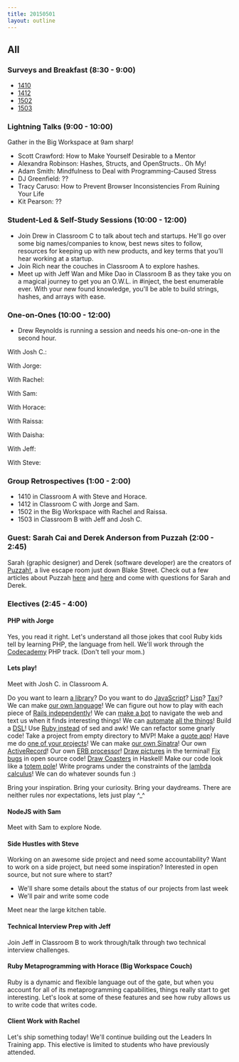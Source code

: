```yaml
---
title: 20150501
layout: outline
---
```


## All

### Surveys and Breakfast (8:30 - 9:00)

* [1410](https://docs.google.com/a/casimircreative.com/forms/d/16Lw9waPY4GgDJu4Cx_0jB_qptZHR0qxGXUrnzDiPWTo/viewform)
* [1412](https://docs.google.com/a/casimircreative.com/forms/d/1YCpIa-6fpBgtoSwSZKI0OGpZ5Jl35ZFUtci1aBTj_ZQ/viewform)
* [1502](https://docs.google.com/a/casimircreative.com/forms/d/16XSmGL0VBzSGdK3Z1Oscg0GzVQrcjU7eEAwMtMASvWo/viewform)
* [1503](https://docs.google.com/a/casimircreative.com/forms/d/1a1oghylBUKmZf46EFoQBcAaYJfEOaByXMV5hOMnYKhY/viewform)

### Lightning Talks (9:00 - 10:00)

Gather in the Big Workspace at 9am sharp!

* Scott Crawford: How to Make Yourself Desirable to a Mentor
* Alexandra Robinson: Hashes, Structs, and OpenStructs.. Oh My!
* Adam Smith: Mindfulness to Deal with Programming-Caused Stress
* DJ Greenfield: ??
* Tracy Caruso: How to Prevent Browser Inconsistencies From Ruining Your Life
* Kit Pearson: ??

### Student-Led & Self-Study Sessions (10:00 - 12:00)

* Join Drew in Classroom C to talk about tech and startups. He'll go over some big names/companies to know, best news sites to follow, resources for keeping up with new products, and key terms that you’ll hear working at a startup.
* Join Rich near the couches in Classroom A to explore hashes.
* Meet up with Jeff Wan and Mike Dao in Classroom B as they take you on a magical journey to get you an O.W.L. in #inject, the best enumerable ever. With your new found knowledge, you'll be able to build strings, hashes, and arrays with ease.

### One-on-Ones (10:00 - 12:00)

* Drew Reynolds is running a session and needs his one-on-one in the second hour. 

With Josh C.: 

With Jorge:

With Rachel:

With Sam:

With Horace:

With Raissa:

With Daisha:

With Jeff:

With Steve:

### Group Retrospectives (1:00 - 2:00)

* 1410 in Classroom A with Steve and Horace.
* 1412 in Classroom C with Jorge and Sam.
* 1502 in the Big Workspace with Rachel and Raissa.
* 1503 in Classroom B with Jeff and Josh C.

### Guest: Sarah Cai and Derek Anderson from Puzzah (2:00 - 2:45)

Sarah (graphic designer) and Derek (software developer) are the creators of [Puzzah!](https://www.puzzah.com/), a live escape room just down Blake Street. Check out a few articles about Puzzah [here](http://www.westword.com/arts/puzzah-takes-puzzle-gaming-off-the-screen-and-into-real-life-lodo-6048751) and [here](http://www.denverpost.com/entertainment/ci_27413726/growing-escape-room-scene-puts-puzzling-spin-group) and come with questions for Sarah and Derek.

### Electives (2:45 - 4:00)

#### PHP with Jorge

Yes, you read it right. Let's understand all those jokes that cool Ruby kids tell by learning PHP, the language from hell. We'll work through the [Codecademy](http://www.codecademy.com/en/tracks/php) PHP track. (Don't tell your mom.)

#### Lets play!

Meet with Josh C. in Classroom A.

Do you want to learn [a library](https://www.ruby-toolbox.com/)?
Do you want to do [JavaScript](https://babeljs.io/)?
[Lisp](https://github.com/JoshCheek/Play/blob/78a7fd77da9dc8d46cfb0dad431f18abf6a06617/lisp-games/hilo/hilo.lisp)?
[Taxi](https://bigzaphod.github.io/Taxi/)?
We can make [our own language](https://github.com/JoshCheek/day-dream-in-Ruby/blob/06053303907917bf695e6d1bdf0b0fb6cd5d4f3e/Readme.md#example)!
We can figure out how to play with each piece of [Rails independently](https://github.com/JoshCheek/playgrounds)!
We can [make a bot](https://github.com/JoshCheek/Play/tree/78a7fd77da9dc8d46cfb0dad431f18abf6a06617/blackboardbot/) to navigate the web and text us when it finds interesting things!
We can [automate](http://www.sikuli.org/) [all the things](https://github.com/JoshCheek/Play/blob/78a7fd77da9dc8d46cfb0dad431f18abf6a06617/sikulidraw/results.png)!
Build a [DSL](https://github.com/JoshCheek/Play/blob/78a7fd77da9dc8d46cfb0dad431f18abf6a06617/land-of-lisp-itinerary/input/day_01.rb)!
Use [Ruby instead](https://github.com/JoshCheek/Play/tree/master/ruby-one-liners/) of sed and awk!
We can refactor some gnarly code! Take a project from empty directory to MVP!
Make a [quote app](http://legit-quotes.com/A%20Turing%20student%20who%20is%20just%20like%20you/I%20attended%20Josh's%20unstructured%20elective...%20I%20laughed,%20I%20cried,%20I%20called%20my%20loved%20ones,%20learned%20about%20life,%20experienced%20existential%20crisis,%20came%20of%20age,%20found%20my%20qi.%0A%0AI%20became%20the%20person%20I%20am%20today.)!
Have me do [one of your projects](https://github.com/JoshCheek/event_reporter)!
We can make [our own Sinatra](https://gist.github.com/JoshCheek/298f542a576bfe960d1e/#file-http_stuffs-txt-L176)!
Our own [ActiveRecord](https://gist.github.com/JoshCheek/f1cfb1ad6b8d67bb9629)!
Our own [ERB processor](https://gist.github.com/JoshCheek/2b30b052560337522f94#file-procedural_oo_parser-rb)!
[Draw pictures](https://github.com/JoshCheek/print-png/blob/master/screenshot-rainbow.png) in the terminal!
[Fix bugs](https://github.com/rspec/rspec-core/pull/1950) in open source code!
[Draw Coasters](https://gist.github.com/JoshCheek/a72f54412db272daee2e#file-screenshot-png) in Haskell!
Make our code look like a [totem pole](https://gist.github.com/JoshCheek/d8986300e401dc2163d4/)!
Write programs under the constraints of the [lambda calculus](https://gist.github.com/JoshCheek/eb22f9e91b9a7891ffea)!
We can do whatever sounds fun :)

Bring your inspiration.
Bring your curiosity.
Bring your daydreams.
There are neither rules nor expectations, lets just play ^_^

#### NodeJS with Sam

Meet with Sam to explore Node.

#### Side Hustles with Steve

Working on an awesome side project and need some accountability? Want to work on a side project, but need some inspiration? Interested in open source, but not sure where to start?

* We'll share some details about the status of our projects from last week
* We'll pair and write some code

Meet near the large kitchen table.

#### Technical Interview Prep with Jeff

Join Jeff in Classroom B to work through/talk through two technical interview challenges.

#### Ruby Metaprogramming with Horace (Big Workspace Couch)

Ruby is a dynamic and flexible language out of the gate, but when you account for all of its metaprogramming capabilities, things really start to get interesting. Let's look at some of these features and see how ruby allows us to write code that writes code.

#### Client Work with Rachel

Let's ship something today! We'll continue building out the Leaders In Training app. This elective is limited to students who have previously attended.
